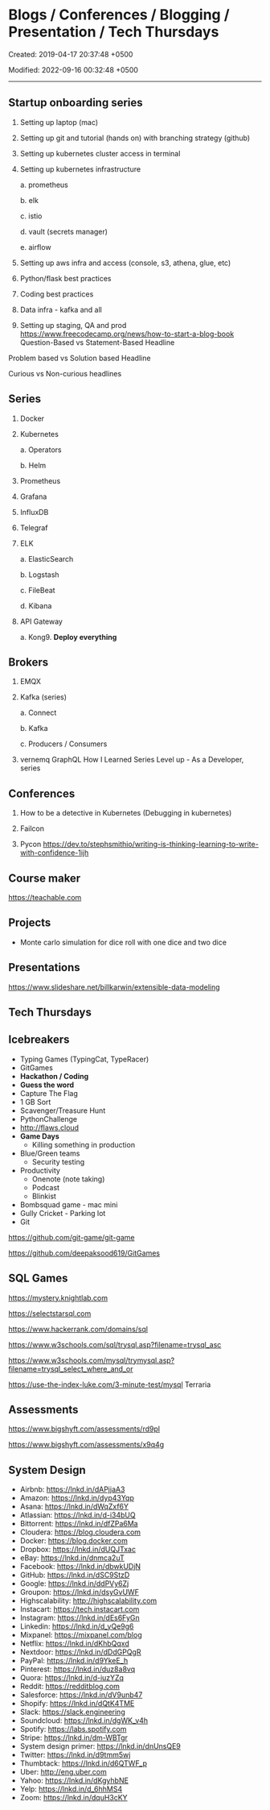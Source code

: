 # Blogs / Conferences / Blogging / Presentation / Tech Thursdays

Created: 2019-04-17 20:37:48 +0500

Modified: 2022-09-16 00:32:48 +0500

---

## Startup onboarding series

1. Setting up laptop (mac)

2. Setting up git and tutorial (hands on) with branching strategy (github)

3. Setting up kubernetes cluster access in terminal

4. Setting up kubernetes infrastructure

    a.  prometheus

    b.  elk

    c.  istio

    d.  vault (secrets manager)

    e.  airflow

5. Setting up aws infra and access (console, s3, athena, glue, etc)

6. Python/flask best practices

7. Coding best practices

8. Data infra - kafka and all

9. Setting up staging, QA and prod
<https://www.freecodecamp.org/news/how-to-start-a-blog-book>
Question-Based vs Statement-Based Headline

Problem based vs Solution based Headline

Curious vs Non-curious headlines

## Series

1. Docker

2. Kubernetes

    a.  Operators

    b.  Helm

3. Prometheus

4. Grafana

5. InfluxDB

6. Telegraf

7. ELK

    a.  ElasticSearch

    b.  Logstash

    c.  FileBeat

    d.  Kibana

8. API Gateway

    a.  Kong9.  **Deploy everything**

## Brokers

1. EMQX

2. Kafka (series)

    a.  Connect

    b.  Kafka

    c.  Producers / Consumers

3. vernemq
GraphQL
How I Learned Series
Level up - As a Developer, series

## Conferences

1. How to be a detective in Kubernetes (Debugging in kubernetes)

2. Failcon

3. Pycon
<https://dev.to/stephsmithio/writing-is-thinking-learning-to-write-with-confidence-1ijh>

## Course maker

<https://teachable.com>

## Projects

- Monte carlo simulation for dice roll with one dice and two dice

## Presentations

<https://www.slideshare.net/billkarwin/extensible-data-modeling>

## Tech Thursdays

## Icebreakers

- Typing Games (TypingCat, TypeRacer)
- GitGames
- **Hackathon / Coding**
- **Guess the word**
- Capture The Flag
- 1 GB Sort
- Scavenger/Treasure Hunt
- PythonChallenge
- <http://flaws.cloud>
- **Game Days**
  - Killing something in production
- Blue/Green teams
  - Security testing
- Productivity
  - Onenote (note taking)
  - Podcast
  - Blinkist
- Bombsquad game - mac mini
- Gully Cricket - Parking lot
- Git

<https://github.com/git-game/git-game>

<https://github.com/deepaksood619/GitGames>

## SQL Games

<https://mystery.knightlab.com>

<https://selectstarsql.com>

<https://www.hackerrank.com/domains/sql>

<https://www.w3schools.com/sql/trysql.asp?filename=trysql_asc>

<https://www.w3schools.com/mysql/trymysql.asp?filename=trysql_select_where_and_or>

<https://use-the-index-luke.com/3-minute-test/mysql>
Terraria

## Assessments

<https://www.bigshyft.com/assessments/rd9pl>

<https://www.bigshyft.com/assessments/x9q4g>

## System Design

- Airbnb: <https://lnkd.in/dAPjjaA3>
- Amazon: <https://lnkd.in/dyp43Yqp>
- Asana: <https://lnkd.in/dWqZxf6Y>
- Atlassian: <https://lnkd.in/d-i34bUQ>
- Bittorrent: <https://lnkd.in/dfZPa6Ma>
- Cloudera: <https://blog.cloudera.com>
- Docker: <https://blog.docker.com>
- Dropbox: <https://lnkd.in/dUQJTxac>
- eBay: <https://lnkd.in/dnmca2uT>
- Facebook: <https://lnkd.in/dbwkUDjN>
- GitHub: <https://lnkd.in/dSC9StzD>
- Google: <https://lnkd.in/ddPVy6Zj>
- Groupon: <https://lnkd.in/dsyGvUWF>
- Highscalability: <http://highscalability.com>
- Instacart: <https://tech.instacart.com>
- Instagram: <https://lnkd.in/dEs6FyGn>
- Linkedin: <https://lnkd.in/d_yQe9g6>
- Mixpanel: <https://mixpanel.com/blog>
- Netflix: <https://lnkd.in/dKhbQqxd>
- Nextdoor: <https://lnkd.in/dDdGPQgR>
- PayPal: <https://lnkd.in/d9YkeE_h>
- Pinterest: <https://lnkd.in/duz8a8vq>
- Quora: <https://lnkd.in/d-iuzYZq>
- Reddit: <https://redditblog.com>
- Salesforce: <https://lnkd.in/dV9unb47>
- Shopify: <https://lnkd.in/dQtK4TME>
- Slack: <https://slack.engineering>
- Soundcloud: <https://lnkd.in/dgWK_v4h>
- Spotify: <https://labs.spotify.com>
- Stripe: <https://lnkd.in/dm-WBTgr>
- System design primer: <https://lnkd.in/dnUnsQE9>
- Twitter: <https://lnkd.in/d9tmm5wj>
- Thumbtack: <https://lnkd.in/d6QTWF_p>
- Uber: <http://eng.uber.com>
- Yahoo: <https://lnkd.in/dKgyhbNE>
- Yelp: <https://lnkd.in/d_6hhMS4>
- Zoom: <https://lnkd.in/dquH3cKY>
